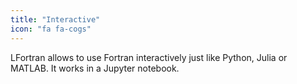 ```yaml
---
title: "Interactive"
icon: "fa fa-cogs"
---
```

LFortran allows to use Fortran interactively just like Python, Julia or MATLAB.
It works in a Jupyter notebook.
